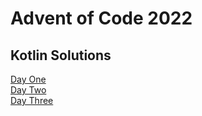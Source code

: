# Advent of Code 2022
## Kotlin Solutions
[Day One](src/main/kotlin/Days/DayOne.kt)  
[Day Two](src/main/kotlin/Days/DayTwo.kt)  
[Day Three](src/main/kotlin/Days/DayThree.kt)  
